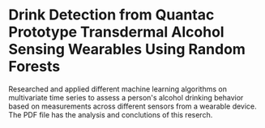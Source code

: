 # Drink Detection from Quantac Prototype Transdermal Alcohol Sensing Wearables Using Random Forests
Researched and applied different machine learning algorithms on multivariate time series to assess a person's alcohol drinking behavior based on measurements across different sensors from a wearable device. The PDF file has the analysis and conclutions of this reserch.
